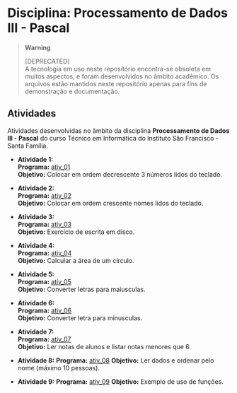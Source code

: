 # Disciplina: Processamento de Dados III - Pascal

> **Warning**
> 
> [DEPRECATED]  
> A tecnologia em uso neste repositório encontra-se obsoleta em muitos aspectos, e foram desenvolvidos no âmbito acadêmico. Os arquivos estão mantidos neste repositório apenas para fins de demonstração e documentação. 

## Atividades

Atividades desenvolvidas no âmbito da disciplina **Processamento de Dados III - Pascal** do curso Técnico em Informática do Instituto São Francisco - Santa Família.

* **Atividade 1:**  
  **Programa:** [ativ_01](src/ativ_01.pas)  
  **Objetivo:** Colocar em ordem decrescente 3 números lidos do teclado.

* **Atividade 2:**  
  **Programa:** [ativ_02](src/ativ_02.pas)  
  **Objetivo:** Colocar em ordem crescente nomes lidos do teclado.  

* **Atividade 3:**  
  **Programa:** [ativ_03](src/ativ_03.pas)  
  **Objetivo:** Exercício de escrita em disco.
  
* **Atividade 4:**  
  **Programa:** [ativ_04](src/ativ_04.pas)  
  **Objetivo:** Calcular a área de um círculo.
  
* **Atividade 5:**  
  **Programa:** [ativ_05](src/ativ_05.pas)  
  **Objetivo:** Converter letras para maiusculas.

* **Atividade 6:**  
  **Programa:** [ativ_06](src/ativ_06.pas)  
  **Objetivo:** Converter letra para minusculas.

* **Atividade 7:**  
  **Programa:** [ativ_07](src/ativ_07.pas)  
  **Objetivo:** Ler notas de alunos e listar notas menores que 6.

* **Atividade 8:**
  **Programa:** [ativ_08](src/ativ_08.pas)
  **Objetivo:** Ler dados e ordenar pelo nome (máximo 10 pessoas).

* **Atividade 9:**
  **Programa:** [ativ_09](src/ativ_09.pas)
  **Objetivo:** Exemplo de uso de funções.
  
